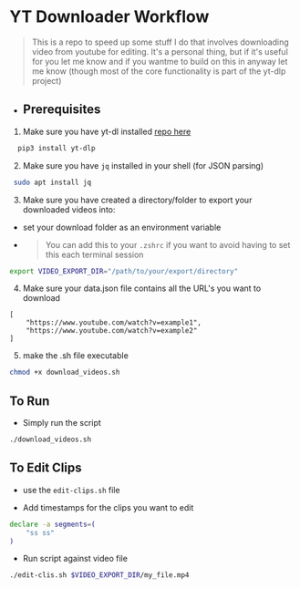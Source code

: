 
# YT Downloader Workflow

> This is a repo to speed up some stuff I do that involves downloading video from youtube for editing. It's a personal thing, but if it's useful for you let me know and if you wantme to build on this in anyway let me know (though most of the core functionality is part of the yt-dlp project)

- ## Prerequisites 

1. Make sure you have yt-dl installed [repo here](https://github.com/yt-dlp/yt-dlp) 

```zsh
  pip3 install yt-dlp
```

2. Make sure you have `jq` installed in your shell (for JSON parsing)

```zsh 
 sudo apt install jq
```

3. Make sure you have created a directory/folder to export your downloaded videos into: 

- set your download folder as an environment variable 
- > You can add this to your `.zshrc` if you want to avoid having to set this each terminal session
```zsh 
export VIDEO_EXPORT_DIR="/path/to/your/export/directory"
```

4.  Make sure your data.json file contains all the URL's you want to download
```
[
    "https://www.youtube.com/watch?v=example1",
    "https://www.youtube.com/watch?v=example2"
]
```

5.  make the .sh file executable
```zsh
chmod +x download_videos.sh
```

## To Run 

- Simply run the script 

```zsh 
./download_videos.sh
```


## To Edit Clips 

- use the `edit-clips.sh` file 

- Add timestamps for the clips you want to edit
```zsh
declare -a segments=(
    "ss ss"
)
```

- Run script against video file
```zsh
./edit-clis.sh $VIDEO_EXPORT_DIR/my_file.mp4
```

